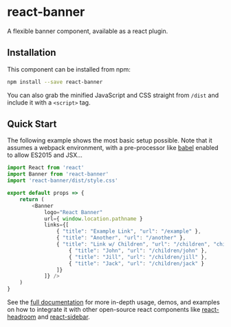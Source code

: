 # react-banner

A flexible banner component, available as a react plugin.


## Installation

This component can be installed from npm:

```bash
npm install --save react-banner
```

You can also grab the minified JavaScript and CSS straight from `/dist` and include it with a `<script>` tag.


## Quick Start

The following example shows the most basic setup possible. Note that it assumes a webpack environment, with a pre-processor like [babel][1] enabled to allow ES2015 and JSX...

```javascript
import React from 'react'
import Banner from 'react-banner'
import 'react-banner/dist/style.css'

export default props => {
    return (
        <Banner
            logo="React Banner"
            url={ window.location.pathname }
            links={[
                { "title": "Example Link", "url": "/example" },
                { "title": "Another", "url": "/another" },
                { "title": "Link w/ Children", "url": "/children", "children": [
                    { "title": "John", "url": "/children/john" },
                    { "title": "Jill", "url": "/children/jill" },
                    { "title": "Jack", "url": "/children/jack" }
                ]}
            ]} />
    )
}
```

See the [full documentation][2] for more in-depth usage, demos, and examples on how to integrate it with other open-source react components like [react-headroom][3] and [react-sidebar][4].


[1]: https://babeljs.io/
[2]: https://skipjack.github.io/react-banner/
[3]: https://skipjack.github.io/react-banner/integration/headroom
[4]: https://skipjack.github.io/react-banner/integration/sidebar